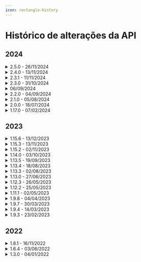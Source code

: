 ```yaml
---
icon: rectangle-history
---
```


# Histórico de alterações da API

## 2024

<details>

<summary>2.5.0 - 26/11/2024</summary>

O [Fluxo Ideal de Integração](https://manual.arquivar.com/manual-arqsign/administracao/integracoes/fluxo-ideal-de-integracao) foi atualizado de acordo com os novos métodos disponibilizados na atualização 2.4.0, do dia 13/11/2024.

</details>

<details>

<summary>2.4.0 - 13/11/2024</summary>

**Foi realizado um ajuste da API de buscar dados do processo.**

* [GET/api/v2/processo/{idProcesso}](https://arquivar.gitbook.io/manual-arqsign/~/changes/kWiQBotJ7NkdrQc7NWAg/administracao/integracoes/api/metodos-disponiveis-na-api/1.-processo/1.1.get-api-v2-processo-idprocesso)
  * Este serviço permite aos Clientes, via API, buscar um processo, com seus respectivos dados do processo, signatários e documentos do processo.

**Foram também disponibilizados novos métodos:**

* [POST/api/v1/processo/{idProcesso}/buscar-anexos-signatarios](https://arquivar.gitbook.io/manual-arqsign/~/changes/kWiQBotJ7NkdrQc7NWAg/administracao/integracoes/api/metodos-disponiveis-na-api/1.-processo/1.7.post-api-v1-processo-idprocesso-buscar-anexos-signatarios)
  * Este serviço permite buscar os anexos dos signatários, informando um ou mais signatários específicos do processo.

- [GET/api/v1/processo/{idArquivoProcesso}/registro-assinaturas](https://arquivar.gitbook.io/manual-arqsign/~/changes/kWiQBotJ7NkdrQc7NWAg/administracao/integracoes/api/metodos-disponiveis-na-api/1.-processo/1.8.get-api-v1-processo-idarquivoprocesso-registro-assinaturas)
  * Este serviço permite buscar o base64 do registro de assinatura de um arquivo processo.

* [POST/api/v1/diretorio/buscar-pastas](https://arquivar.gitbook.io/manual-arqsign/~/changes/kWiQBotJ7NkdrQc7NWAg/administracao/integracoes/api/metodos-disponiveis-na-api/2.-diretorios/2.1.post-api-v1-diretorio-buscar-pastas)
  * Este serviço permite buscar os dados das pastas da conta.

- [POST/api/v1/usuarios/buscar-usuarios](https://arquivar.gitbook.io/manual-arqsign/~/changes/kWiQBotJ7NkdrQc7NWAg/administracao/integracoes/api/metodos-disponiveis-na-api/3.-usuarios/3.1.post-api-v1-usuarios-buscar-usuarios)
  * Este serviço permite buscar dados dos usuários da conta.

* [GET/api/v1/conta/papeis-signatarios](https://arquivar.gitbook.io/manual-arqsign/~/changes/kWiQBotJ7NkdrQc7NWAg/administracao/integracoes/api/metodos-disponiveis-na-api/4.-conta/4.1.get-api-v1-conta-papeis-signatarios)
  * Este serviço permite buscar os papéis de signatário da conta.

- [POST/api/v1/conta/buscar-consumo-itens-assinatura](https://arquivar.gitbook.io/manual-arqsign/~/changes/kWiQBotJ7NkdrQc7NWAg/administracao/integracoes/api/metodos-disponiveis-na-api/4.-conta/4.2.post-api-v1-conta-buscar-consumo-itens-assinatura)
  * Este serviço permite buscar a quantidade do item de envios (Envios, WhatsApp, SMS) que a conta usou em determinado período.

* [GET/api/v1/conta/dados-assinatura](https://arquivar.gitbook.io/manual-arqsign/~/changes/kWiQBotJ7NkdrQc7NWAg/administracao/integracoes/api/metodos-disponiveis-na-api/4.-conta/4.3.get-api-v1-conta-dados-assinatura)
  * Este serviço permite buscar os dados de uma conta ArqSIGN.

- [PATCH/api/v1/confwebhook/{idConfWebHook}/alterar-status](https://arquivar.gitbook.io/manual-arqsign/~/changes/kWiQBotJ7NkdrQc7NWAg/administracao/integracoes/api/metodos-disponiveis-na-api/5.-webhook/5.1.patch-api-v1-confwebhook-idconfwebhook-alterar-status)
  * Este serviço permite alterar o status das configurações de webhook.

* [POST/api/v1/confwebhook](https://arquivar.gitbook.io/manual-arqsign/~/changes/kWiQBotJ7NkdrQc7NWAg/administracao/integracoes/api/metodos-disponiveis-na-api/5.-webhook/5.2.post-api-v1-confwebhook)
  * Este serviço permite cadastrar uma configuração de webhooks.

</details>

<details>

<summary>2.3.1 - 11/11/2024</summary>

Foi realizada a descontinuidade da versão 1 (V1) dos métodos:

* POST/api/v1/processo/enviar-documento-para-assinar
* GET/api/v1/processo/{idprocesso}
* PATCH/api/v1/processo/{idProcesso}/reenviar-processo

Para mais detalhes, [clique aqui](api/metodos-disponiveis-na-api/).

</details>

<details>

<summary>2.3.0 - 31/10/2024</summary>

Foi criado em [Integrações o menu Webhoo](webhook.md)k. Seu objetivo é possibilitar ao cliente acompanhar o andamento dos processos de assinaturas dos documentos. Conforme a configuração de webhook, o usuário receberá os dados de execução dos processos por meio dos eventos/gatilhos.

</details>

<details>

<summary>06/09/2024</summary>

Criada de nova rota para a API ArqSign.

A rota [https://api.arqsign.com/](https://api.arqsign.com/) será descontinuada a partir do dia 31/10/2024, devendo todos que usam a API ArqSIGN alterar as chamadas para a nova rota: [https://api-rest.arqsign.com/](https://restapi.arqsign.com/)

A documentação oficial da API do ArqSIGN agora está na URL: [https://developers.arqsign.com/](https://developers.arqsign.com/)

Para mais detalhes clique aqui.

</details>

<details>

<summary>2.2.0 - 04/09/2024</summary>

Criada a versão dois (V2) do método:

* [PATCH api/v2/processo/reenviar-processo/{idProcesso}](api/metodos-disponiveis-na-api/patch-api-v2-processo-idprocesso-reenviar-processo.md)

Esta versão foi totalmente reestruturada permitindo que além do reenvio simples e direto de um processo, seja possível também editar dados como o tipo de envio e-mail ou WhatsApp se a conta ou tipo de assinatura assim permitir, alterar a forma de envio do código de segurança, nome do signatário, dados de assinaturas obrigatórios ou usados para validação ou preenchimento automático.

</details>

<details>

<summary>2.1.0 - 05/08/2024</summary>

Foi criado em[ Integrações o menu API](api/). Seu objetivo é disponibilizar ao cliente a(s) chave(s) de acesso que será(ão) utilizada(s) para gerenciamento e controle das requisições via API.

</details>

<details>

<summary>2.0.0 - 18/07/2024</summary>

Criada a versão dois (V2) dos seguintes métodos:

* [POST api/v2/processo/enviar-documento-para-assinar](https://manual.arquivar.com/manual-arqsign/administracao/integracoes/api/metodos-disponiveis-na-api/1.-processo/1.1.post-api-v2-processo-enviar-documento-para-assinar)

Nesta versão foram incluídos os parâmetros **gerarQrCode** e **obrigarLeitura**, além da opção de enviar mais de um documento no formato .pdf no processo.

* [GET /api/v2/processo/{idProcesso](https://manual.arquivar.com/manual-arqsign/administracao/integracoes/api/metodos-disponiveis-na-api/1.-processo/1.2.get-api-v2-processo-idprocesso)}

A nova versão do serviço de buscar o processo permite retornar todos os documentos do processo informado, o que não é possível com a utilização da versão 1 do serviço.

</details>

<details>

<summary>1.17.0 - 07/02/2024</summary>

Assinar Documento: Sistema apresentava erro ao tentar assinar documento que foi enviado pela API.

O sistema plotava a representação visual em posicionamento incorreta em documentos enviados pela API com posição manual.

</details>

## 2023

<details>

<summary>1.15.6 - 13/12/2023</summary>

Na tela do menu Integrações da Plataforma ArqSign:

1. Removido o link: Treinamento
2. Alterado a palavra "Manual do Usuário" para "Documentação API"
3. Alterado o link de "Documentação API" para o link: https://arquivar.gitbook.io/manual-arqsign/administracao/integracoes.

</details>

<details>

<summary>1.15.3 - 13/11/2023</summary>

API > Validar Email CTG: Sistema retornava erro 404 para alguns domínios.

</details>

<details>

<summary>1.15.2 - 02/11/2023</summary>

API e-commerce - Comprar Créditos: Ajustado o serviço e comprar créditos (/api/v1/compras/comprar-creditos) para receber os dados fiscais e endereço da conta.

</details>

<details>

<summary>1.14.0 - 03/10/2023</summary>

API > Enviar Documento para Assinar: Sistema não desconsiderava posição manual quando informado valor no parâmetro de página automática.

</details>

<details>

<summary>1.13.5 - 19/09/2023</summary>

O sistema exibia a senha do certificado no payload do endpoint api/v1/certificados/validar-certificado-selecionado.

</details>

<details>

<summary>1.13.4 - 18/08/2023</summary>

API ArqSign > Dados do Processo: Sistema apresentava informação de recusa da assinatura para todos os signatários. O correto é apresentar a informação nos dados do signatário quem recusou a assinatura do documento.

</details>

<details>

<summary>1.13.3 - 02/08/2023</summary>

API > Notificação: Aplicação estava apresentando o nome da conta no lugar do nome do documento, na notificação enviada para assinatura do documento.

</details>

<details>

<summary>1.13.0 - 27/06/2023</summary>

Integrações : Incluídos os links do manual e de treinamento da API ArqSign.

</details>

<details>

<summary>1.12.3 - 26/05/2023</summary>

API > Enviar Documento para Assinar: Sistema não enviava o documento com definição e página automática.

</details>

<details>

<summary>1.12.2 - 25/05/2023</summary>

API: Sistema não aplica representação visual no documento para destinatários que deveriam ter representação em página automática.

</details>

<details>

<summary>1.11.1 - 02/05/2023</summary>

API > Enviar documento para assinar: Sistema enviava documento pela API quando não existe representação visual do tipo PJ e existe configuração de Razão Social e Documento PJ como obrigatório.

API > Enviar documento para assinar: Sistema validava posição de assinatura para destinatário com ação de receber uma cópia.

API > Enviar documento para assinar: Sistema gerava marcação para assinatura na página automática para destinatário com ação de receber uma cópia.

</details>

<details>

<summary>1.9.8 - 04/04/2023</summary>

Correção das descrições dos serviços API.

</details>

<details>

<summary>1.9.7 - 30/03/2023</summary>

\[API] Enviar documento para assinar: Aplicação não valida quando são enviados parâmetros para posição automática e manual para representação visual, retornando status 200.

Assinar documento: Ao assinar um documento pelo Whatsapp, que foi enviado pela API, o sistema plota informação incorreta juntamente com a representação visual, apresentando o número de telefone do signatário no campo e-mail.

Assinar documento: Ao assinar um documento com assinatura eletrônica, que foi enviado pela API, o sistema não plota informação do certificado vinculado a assinatura.

</details>

<details>

<summary>1.9.4 - 14/03/2023</summary>

Assinar documento: Correção no loop gerado durante a assinatura, com Certificado Digital, de um documento enviado via API.

</details>

<details>

<summary>1.9.3 - 23/02/2023</summary>

API para enviar documento para assinar: não estava sendo validado a forma de envio para salvar o contato do signatário.

</details>

## 2022

<details>

<summary>1.8.1 - 16/11/2022</summary>

API > Enviar documento: Sistema permitia envia documento o mesmo e-mail na mesma ordem de assinatura.

</details>

<details>

<summary>1.6.4 - 03/06/2022</summary>

Ajuste na API de Compra: No recebimento dos dados de compra, vindos do e-commerce, quando o país era diferente do Brasil, o sistema obrigava que Tipo Pessoa, CPF/CNPJ e CEP fossem informados. Após o ajuste, estes dados não são mais obrigatórios quando país for diferente do Brasil.

</details>

<details>

<summary>1.3.0 - 04/01/2022</summary>

Incluímos mais validações de segurança na API que o e-commerce chama no ArqSign.

</details>
